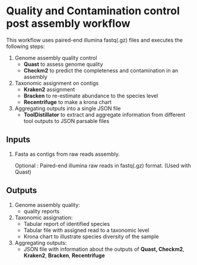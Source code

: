 # Quality and Contamination control post assembly workflow

This workflow uses paired-end illumina fastq(.gz) files and executes the following steps:

1. Genome assembly quality control
   - **Quast** to assess genome quality
   - **Checkm2** to predict the completeness and contamination in an assembly
2. Taxonomic assignment on contigs
   - **Kraken2** assignment
   - **Bracken** to re-estimate abundance to the species level
   - **Recentrifuge** to make a krona chart
3. Aggregating outputs into a single JSON file
   - **ToolDistillator** to extract and aggregate information from different tool outputs to JSON parsable files

## Inputs

1. Fasta as contigs from raw reads assembly.

   Optional : Paired-end illumina raw reads in fastq(.gz) format. (Used with Quast)

## Outputs

1. Genome assembly quality:
   - quality reports
2. Taxonomic assignation:
   - Tabular report of identified species
   - Tabular file with assigned read to a taxonomic level
   - Krona chart to illustrate species diversity of the sample
3. Aggregating outputs:
   - JSON file with information about the outputs of **Quast, Checkm2**, **Kraken2**, **Bracken**, **Recentrifuge**
